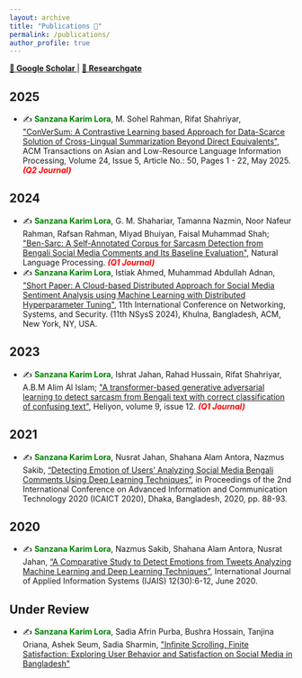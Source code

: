 ```yaml
---
layout: archive
title: "Publications 📰"
permalink: /publications/
author_profile: true
---
```


**[📍 Google Scholar ](https://scholar.google.com/citations?user=rdiZ5CgAAAAJ)** | **[📍 Researchgate](https://www.researchgate.net/profile/Sanzana-Lora)**

## 2025
- ✍️ **<font color="green">Sanzana Karim Lora</font>**,  M. Sohel Rahman, Rifat Shahriyar, ["ConVerSum: A Contrastive Learning based Approach for Data-Scarce Solution of Cross-Lingual Summarization Beyond Direct Equivalents"](https://dl.acm.org/doi/10.1145/3722109), ACM Transactions on Asian and Low-Resource Language Information Processing, Volume 24, Issue 5, Article No.: 50, Pages 1 - 22, May 2025. ***<font color="red"> (Q2 Journal) </font>***

## 2024
- ✍️ **<font color="green">Sanzana Karim Lora</font>**, G. M. Shahariar, Tamanna Nazmin, Noor Nafeur Rahman, Rafsan Rahman, Miyad Bhuiyan, Faisal Muhammad Shah; ["Ben-Sarc: A Self-Annotated Corpus for Sarcasm Detection from Bengali Social Media Comments and Its Baseline Evaluation"]( https://doi.org/10.1017/nlp.2024.11), Natural Language Processing. ***<font color="red"> (Q1 Journal) </font>***
- ✍️ **<font color="green">Sanzana Karim Lora</font>**, Istiak Ahmed, Muhammad Abdullah Adnan, ["Short Paper: A
Cloud-based Distributed Approach for Social Media Sentiment Analysis using Machine Learning with Distributed Hyperparameter Tuning"](https://doi.org/10.1145/3704522.3704548), 11th International Conference on Networking, Systems, and Security. (11th NSysS 2024), Khulna, Bangladesh, ACM, New York, NY, USA. 

  
## 2023
- ✍️ **<font color="green">Sanzana Karim Lora</font>**, Ishrat Jahan, Rahad Hussain, Rifat Shahriyar, A.B.M Alim Al Islam; ["A transformer-based generative adversarial learning to detect sarcasm from Bengali text with correct classification of confusing text"](https://www.cell.com/heliyon/pdf/S2405-8440(23)09739-6.pdf), Heliyon, volume 9, issue 12. ***<font color="red"> (Q1 Journal) </font>***

## 2021
- ✍️ **<font color="green">Sanzana Karim Lora</font>**, Nusrat Jahan, Shahana Alam Antora, Nazmus Sakib, [“Detecting
Emotion of Users’ Analyzing Social Media Bengali Comments Using Deep Learning Techniques”](10.1109/ICAICT51780.2020.9333526), in Proceedings of the 2nd International Conference on Advanced Information and Communication Technology 2020 (ICAICT 2020), Dhaka, Bangladesh, 2020, pp. 88-93. 

## 2020
- ✍️ **<font color="green">Sanzana Karim Lora</font>**, Nazmus Sakib, Shahana Alam Antora, Nusrat Jahan, [“A Comparative Study to Detect Emotions from Tweets Analyzing Machine Learning and Deep Learning Techniques”](https://www.researchgate.net/publication/343812875_A_Comparative_Study_to_Detect_Emotions_from_Tweets_Analyzing_Machine_Learning_and_Deep_Learning_Techniques), International Journal of Applied Information Systems (IJAIS) 12(30):6-12, June 2020.


## Under Review
- ✍️ **<font color="green">Sanzana Karim Lora</font>**,  Sadia Afrin Purba, Bushra Hossain, Tanjina Oriana, Ashek Seum, Sadia Sharmin, ["Infinite Scrolling, Finite Satisfaction: Exploring User Behavior and Satisfaction on Social Media in Bangladesh"](https://www.arxiv.org/abs/2408.09601)
